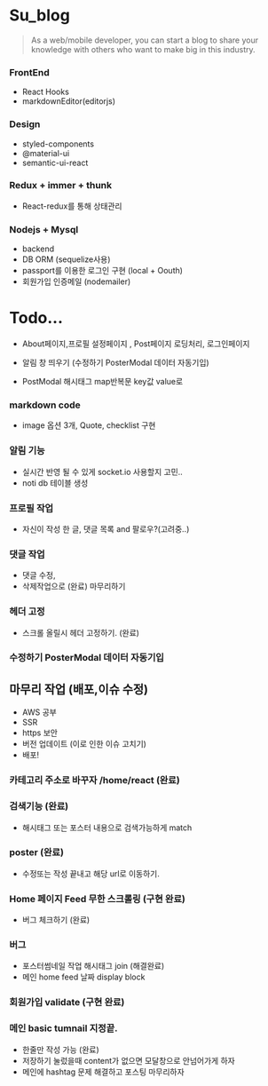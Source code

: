 # Su_blog
> As a web/mobile developer, you can start a blog to share your knowledge with others who want to make big in this industry.

### FrontEnd
- React Hooks
- markdownEditor(editorjs)

### Design  
+ styled-components
+ @material-ui
+ semantic-ui-react

### Redux + immer + thunk
- React-redux를 통해 상태관리 

### Nodejs + Mysql
- backend
- DB ORM (sequelize사용)
- passport를 이용한 로그인 구현 (local + Oouth)
- 회원가입 인증메일 (nodemailer)





# Todo... 
- About페이지,프로필 설정페이지 , Post페이지 로딩처리, 로그인페이지 
- 알림 창 띄우기 (수정하기 PosterModal 데이터 자동기입)



- PostModal 해시태그 map반복문 key값 value로



### markdown code

- image 옵션 3개, Quote, checklist 구현

### 알림 기능
- 실시간 반영 될 수 있게 socket.io 사용할지 고민..
- noti db 테이블 생성

### 프로필 작업
- 자신이 작성 한 글, 댓글 목록 and 팔로우?(고려중..)



### 댓글 작업
- 댓글 수정, 
- 삭제작업으로 (완료) 마무리하기

### 헤더 고정
- 스크롤 올릴시 헤더 고정하기. (완료)

### 수정하기 PosterModal 데이터 자동기입


## 마무리 작업 (배포,이슈 수정)
  + AWS 공부
  + SSR 
  + https 보안 
  + 버전 업데이트 (이로 인한 이슈 고치기)
  + 배포!

### 카테고리 주소로 바꾸자 /home/react (완료)

### 검색기능 (완료)
- 해시태그 또는 포스터 내용으로 검색가능하게 match

### poster (완료)
- 수정또는 작성 끝내고 해당 url로 이동하기.

### Home 페이지 Feed 무한 스크롤링 (구현 완료)
- 버그 체크하기 (완료)


### 버그 
- 포스터썸네일 작업 해시태그 join (해결완료)
- 메인 home feed 날짜 display block

### 회원가입 validate (구현 완료)

### 메인 basic tumnail 지정끝.
- 한줄만 작성 가능 (완료)
- 저장하기 눌렀을때 content가 없으면 모달창으로 안넘어가게 하자
- 메인에 hashtag 문제 해결하고 포스팅 마무리하자